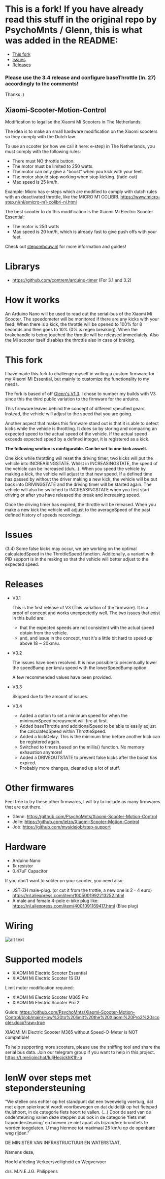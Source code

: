 # This is a fork! If you have already read this stuff in the original repo by PsychoMnts / Glenn, this is what was added in the README:
- [This fork](#this-fork)
- [Issues](#issues)
- [Releases](#releases)

### **Please use the 3.4 release and configure baseThrottle (ln. 27) accordingly to the comments!**

Thanks :)

## Xiaomi-Scooter-Motion-Control
Modification to legalise the Xiaomi Mi Scooters in The Netherlands.

The idea is to make an small hardware modification on the Xiaomi scooters so they comply with the Dutch law. 

To use an scooter (or how we call it here: e-step) in The Netherlands, you must comply with the following rules:
- There must NO throttle button.
- The motor must be limited to 250 watts.
- The motor can only give a "boost" when you kick with your feet.
- The motor should stop working when stop kicking. (fade-out)
- Max speed is 25 km/h.

Example:
Micro has e-steps which are modified to comply with dutch rules with an deactivated throttle, like the MICRO M1 COLIBRI.
https://www.micro-step.nl/nl/emicro-m1-colibri-nl.html


The best scooter to do this modification is the Xiaomi Mi Electric Scooter Essential:
- The motor is 250 watts
- Max speed is 20 km/h, which is already fast to give push offs with your feet.

Check out [stepombouw.nl](https://stepombouw.nl) for more information and guides!

# Librarys

- https://github.com/contrem/arduino-timer (For 3.1 and 3.2)

# How it works

An Arduino Nano will be used to read out the serial-bus of the Xiaomi Mi Scooter.
The speedometer will be monitored if there are any kicks with your feed. When there is a kick, the throttle will be opened to 100% for 8 seconds and then goes to 10% (0% is regen breaking).
When the brakehandle is being touched the throttle will be released immediately. Also the Mi scooter itself disables the throttle also in case of braking.

# This fork

I have made this fork to challenge myself in writing a custom firmware for my Xiaomi Mi Essential, but mainly to customize the functionality to my needs.

The fork is based of off [Glenn's V1.3](https://github.com/PsychoMnts/Xiaomi-Scooter-Motion-Control/blob/main/Xiaomi-Scooter-Motion-Control_V1.3/Xiaomi-Scooter-Motion-Control_V1.3.ino). I chose to number my builds with V3 since this the third public variation to the firmware for the arduino.

This firmware leaves behind the concept of different specified gears. Instead, the vehicle will adjust to the speed that you are going.

Another aspect that makes this firmware stand out is that it is able to detect kicks while the vehicle is throttling. It does so by storing and comparing an expected speed to the actual speed of the vehicle. If the actual speed exceeds expected speed by a defined integer, it is registered as a kick.

**The following section is configurable. Can be set to one kick aswell.**

One kick while throttling will reset the driving timer, two kicks will put the vehicle into INCREASINGSTATE. Whilst in INCREASINGSTATE, the speed of the vehicle can be increased (duh...). When you speed the vehicle by making a kick, the vehicle will adjust to that new speed. If a defined time has passed by without the driver making a new kick, the vehicle will be put back into DRIVINGSTATE and the driving timer will be started again.
The vehicle will also be switched to INCREASINGSTATE when you first start driving or after you have released the break and increasing speed.

Once the driving timer has expired, the throttle will be released. When you make a new kick the vehicle will adjust to the averageSpeed of the past defined history of speeds recordings.

# Issues

(3.4) Some false kicks may occur, we are working on the optimal calculatedSpeed in the ThrottleSpeed function. Additonally, a variant with PID support is in the making so that the vehicle will better adjust to the expected speed.

# Releases

- V3.1
    
    This is the first release of V3 (This variation of the firmware).
    It is a proof of concept and works unexpectedly well. The two issues that exist in this build are:
    - that the expected speeds are not consistent with the actual speed obtain from the vehicle.
    - and, and issue in the concept, that it's a little bit hard to speed up above 18 ~ 20km/u.

- V3.2

    The issues have been resolved. It is now possible to percentually lower the speedBump per km/u speed with the lowerSpeedBump option.

    A few recommended values have been provided.

- V3.3

    Skipped due to the amount of issues.

- V3.4

    - Added a option to set a minimum speed for when the minimumSpeedIncreasment will fire at first.
    - Added baseThrottle and additionalSpeed to be able to easily adjust the calculatedSpeed within ThrottleSpeed.
    - Added a kickDelay. This is the minimum time before another kick can be registered again.
    - Switched to timers based on the millis() function. No memory exhaustion anymore!
    - Added a DRIVEOUTSTATE to prevent false kicks after the boost has expired.
    - Probably more changes, cleaned up a lot of stuff.


# Other firmwares

Feel free to try these other firmwares, I will try to include as many firmwares that are out there.

- Glenn: https://github.com/PsychoMnts/Xiaomi-Scooter-Motion-Control
- Jelle: https://github.com/jelzo/Xiaomi-Scooter-Motion-Control
- Job: https://github.com/mysidejob/step-support 

# Hardware

- Arduino Nano
- 1k resistor
- 0.47uF Capacitor

If you don't want to solder on your scooter, you need also:

- JST-ZH male-plug. (or cut it from the trottle, a new one is 2 - 4 euro) https://nl.aliexpress.com/item/1005001992213252.html
- A male and female 4-pole e-bike plug like: https://nl.aliexpress.com/item/4001091169417.html (Blue plug)


# Wiring

![alt text](https://github.com/PsychoMnts/Xiaomi-Scooter-Motion-Control/blob/main/Wiring%20Scheme_v3.png?raw=true)

# Supported models
- XIAOMI Mi Electric Scooter Essential
- XIAOMI Mi Electric Scooter 1S EU

Limit motor modification required:
- XIAOMI Mi Electric Scooter M365 Pro
- XIAOMI Mi Electric Scooter Pro 2


Guide: https://github.com/PsychoMnts/Xiaomi-Scooter-Motion-Control/blob/main/How%20to%20limit%20the%20Xiaomi%20Pro2%20scooter.docx?raw=true

XIAOMI Mi Electric Scooter M365 without Speed-O-Meter is NOT compatible!

To help supporting more scooters, please use the sniffing tool and share the serial bus data. Join our telegram group if you want to help in this project. https://t.me/joinchat/IuIjHecjckhK1h-a


# IenW over steps met stepondersteuning

"We stellen ons echter op het standpunt dat een tweewielig voertuig, dat met eigen spierkracht wordt voortbewogen en dat duidelijk op het fietspad thuishoort, in de categorie fiets hoort te vallen. (...)  Door de aard van de ondersteuning vallen deze steppen dus ook in de categorie ‘fiets met trapondersteuning’ en hoeven ze niet apart als bijzondere bromfiets te worden toegelaten. U mag hiermee tot maximaal 25 km/u op de openbare weg rijden."

DE MINISTER VAN INFRASTRUCTUUR EN WATERSTAAT,

Namens deze,

Hoofd afdeling Verkeersveiligheid en Wegvervoer

drs. M.N.E.J.G. Philippens


